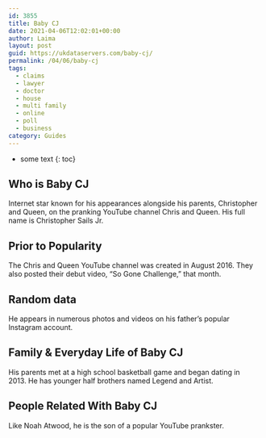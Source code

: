 ```yaml
---
id: 3855
title: Baby CJ
date: 2021-04-06T12:02:01+00:00
author: Laima
layout: post
guid: https://ukdataservers.com/baby-cj/
permalink: /04/06/baby-cj
tags:
  - claims
  - lawyer
  - doctor
  - house
  - multi family
  - online
  - poll
  - business
category: Guides
---
```


* some text
{: toc}


## Who is Baby CJ
                  
                  
                  
Internet star known for his appearances alongside his parents, Christopher and Queen, on the pranking YouTube channel Chris and Queen. His full name is Christopher Sails Jr. 
                  
              
            
              
            
                
                
                
## Prior to Popularity
                  
                  
                  
The Chris and Queen YouTube channel was created in August 2016. They also posted their debut video, &#8220;So Gone Challenge,&#8221; that month. 
                  
              
            
              
            
                
                
                
## Random data
                  
                  
                  
He appears in numerous photos and videos on his father&#8217;s popular Instagram account.
                  
              
            
              
            
                
                
                
## Family & Everyday Life of Baby CJ
                  
                  
                  
His parents met at a high school basketball game and began dating in 2013. He has younger half brothers named Legend and Artist.
                  
              
            
              
            
                
                
                
## People Related With Baby CJ
                  
                  
                  
Like Noah Atwood, he is the son of a popular YouTube prankster.
                  
              
            
              
            
                
              
            
              
              
            
            
              
            
          
          
          
